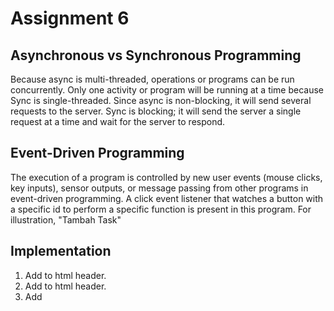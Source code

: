 # Assignment 6

## Asynchronous vs Synchronous Programming

Because async is multi-threaded, operations or programs can be run concurrently. Only one activity or program will be running at a time because Sync is single-threaded. Since async is non-blocking, it will send several requests to the server. Sync is blocking; it will send the server a single request at a time and wait for the server to respond.

## Event-Driven Programming

The execution of a program is controlled by new user events (mouse clicks, key inputs), sensor outputs, or message passing from other programs in event-driven programming. A click event listener that watches a button with a specific id to perform a specific function is present in this program. For illustration, "Tambah Task"

## Implementation

1. Add <script src="https://ajax.googleapis.com/ajax/libs/jquery/3.6.0/jquery.min.js"></script> to html header.
2. Add <script> to the html
3. Add "add_task" and "show_json" on views.py
4. Write ajax JQuery syntax inside your script, like $.ajax() to POST, DELETE, etc.

## Process
1. Add <script src="https://ajax.googleapis.com/ajax/libs/jquery/3.6.0/jquery.min.js"></script> to html header.
2. Add <script> to the html
3. Add "add_task" and "show_json" on views.py
4. Write ajax JQuery syntax inside your script, like $.ajax() to POST, DELETE, etc. 
5. Add GET
6. Add POST
7. Create the modals using bootstrap
8. Add, Commit, and Push to Github
